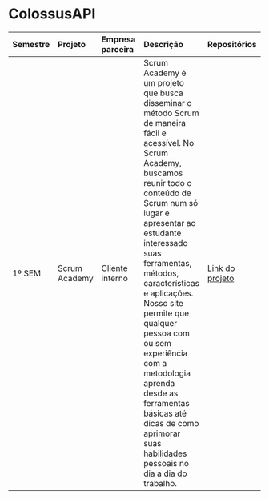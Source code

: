 # ColossusAPI 

|  Semestre       | Projeto                 | Empresa parceira           | Descrição                                                                                                                                                                                                                                                                                                                                                                                                                                                                  | Repositórios                                                                     |
:-----------------| :-----------------------| :------------------------- | :--------------------------------------------------------------------------------------------------------------------------------------------------------------------------------------------------------------------------------------------------------------------------------------------------------------------------------------------------------------------------------------------------------------------------------------------------------------------------| :------------------------------------------------------------------------------- |
|     1º SEM      | Scrum Academy           | Cliente interno            | Scrum Academy é um projeto que busca disseminar o método Scrum de maneira fácil e acessível. No Scrum Academy, buscamos reunir todo o conteúdo de Scrum num só lugar e apresentar ao estudante interessado suas ferramentas, métodos, características e aplicações. Nosso site permite que qualquer pessoa com ou sem experiência com a metodologia aprenda desde as ferramentas básicas até dicas de como aprimorar suas habilidades pessoais no dia a dia do trabalho.   |  <a href="https://github.com/ColossusAPI/ScrumAcademy"> Link do projeto </a>     |                                                                                            
